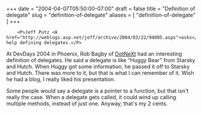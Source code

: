 +++
date = "2004-04-07T05:50:00-07:00"
draft = false
title = "Definition of delegate"
slug = "definition-of-delegate"
aliases = [
	"definition-of-delegate"
]
+++

        <P>Jeff Putz <A href="http://weblogs.asp.net/jeff/archive/2004/03/22/94005.aspx">asks</A>&nbsp;for help defining delegates.</P>
<P>At DevDays 2004 in Phoenix, Rob Bagby of <A href="http://www.dotnext.net/">DotNeXt</A> had an interesting definition of delegates. He said a delegate is like &#8220;Huggy Bear&#8221; from Starsky and Hutch. When Huggy got some information, he passed it off to Starsky and Hutch. There was more to it, but that is what I can remember of it. Wish he had a blog, I really liked his presentation.</P>
<P>Some people would say a delegate is a pointer to a function, but that isn't really the case. When a delegate gets called, it could wind up calling multiple methods, instead of just one. Anyway, that's my 2 cents.</P>
      